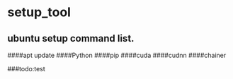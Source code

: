 # setup_tool

## ubuntu setup command list.

####apt update
####Python
####pip
####cuda
####cudnn
####chainer


###todo:test
